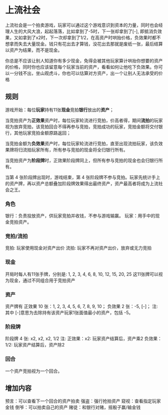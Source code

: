 # 上流社会
上流社会是一个拍卖游戏，玩家可以通过这个游戏意识到资本的力量，同时也会经理人生的大风大浪，起起落落，比如拿到了-5时，下一张却拿到了[-], 即抵消负效果，又如拿到了x2时，下一次却拿到了1/2，在高资产时哄抬价格，负效果时都不想拿而失去大量现金。钱只有花出去才算钱，没花出去那就是废纸一张，最后结算以资产为结果，而不是现金。

你总是不应该让别人知道你有多少现金，免得会被其他玩家算计哄抬你想要的资产的价格，同时你也应该留意每个玩家当前的资产，看看如何让他吃下负效果。你可以一分钱不出，坐山观虎斗，你也可以估算对方资产，出一个让别人无法承受的价格

## 规则
游戏开始：每位**玩家**持有11张**现金**竞拍**银行**放出的**资产**；

当竞拍资产为**正效果**资产时，每位玩家轮流进行竞拍，价高者得，期间**流拍**的玩家视为放弃竞拍，该竞拍回合不得再参与竞拍，竞拍成功的玩家，竞拍金额将交付银行，其他玩家竞拍金额原路返回；

当竞拍金额为**负效果**资产时，每位玩家轮流进行竞拍，直至出现流拍玩家，该负效果牌将归流拍玩家所有，所有参与竞拍的现金将全归银行所有。

当竞拍资产为**阶段牌**时，正效果阶段牌同上，但所有参与竞拍的现金也会归银行所有。

当第 4 张阶段牌出现时，游戏结束，第 4 张阶段牌不参与竞拍。玩家先统计手上的资产牌，再以资产总额叠加阶段牌效果得出最终资产，资产最高者将成为上流社会之王。

### 角色
银行：负责投放资产，供玩家竞拍并收钱，不参与游戏输赢。
玩家：用手中的现金竞拍资产。

### 竞拍/流拍
竞拍: 玩家使用现金对资产出价
流拍: 玩家不再对资产出价，放弃或无力竞拍

### 现金
开局时每人有11张手牌，分别是:
1, 2, 3, 4, 6, 8, 10, 12, 15, 20, 25
这11张牌可以视为现金，通过不同组合用于竞拍资产

### 资产
资产牌有
正效果 10 张：1, 2, 3, 4, 5, 6, 7, 8, 9, 10；
负效果 2 张：-5, [-]；
注: 其中 [-]意思为去除持有该资产玩家1张面值最小的资产，包括 -5。

### 阶段牌
阶段牌 4 张: x2, x2, x2, 1/2
注:
正效果：x2: 玩家资产结算后，资产乘2
负效果：1/2: 玩家资产结算后，资产除2

### 回合
一个资产竞拍视为一个回合。


## 增加内容
预言：可以查看下一个回合的资产拍卖
强盗：强行抢拍资产
窥视：查看指定玩家金钱
倒爷：可以拍卖自己的资产
赌徒：和银行对赌，摇骰子赢/输金钱